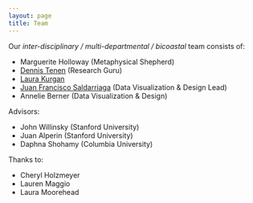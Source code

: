 ```yaml
---
layout: page
title: Team
---
```


Our *inter-disciplinary / multi-departmental / bicoastal* team consists of:

* Marguerite Holloway (Metaphysical Shepherd)
* [Dennis Tenen](http://denten.plaintext.in/) (Research Guru)
* [Laura Kurgan](http://spatialinformationdesignlab.org/people.php?id=10)
* [Juan Francisco Saldarriaga](http://juanfrans.com) (Data Visualization & Design Lead)
* Annelie Berner (Data Visualization & Design)

Advisors:

* John Willinsky (Stanford University)
* Juan Alperin (Stanford University)
* Daphna Shohamy (Columbia University)

Thanks to:

* Cheryl Holzmeyer
* Lauren Maggio
* Laura Moorehead
